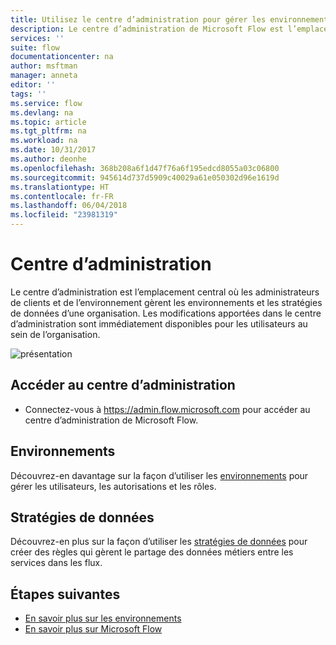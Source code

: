 ```yaml
---
title: Utilisez le centre d’administration pour gérer les environnements et les stratégies de données. | Microsoft Docs
description: Le centre d’administration de Microsoft Flow est l’emplacement où les administrateurs de clients et de l’environnement gèrent les environnements et les stratégies de données pour les déploiements Microsoft Flow.
services: ''
suite: flow
documentationcenter: na
author: msftman
manager: anneta
editor: ''
tags: ''
ms.service: flow
ms.devlang: na
ms.topic: article
ms.tgt_pltfrm: na
ms.workload: na
ms.date: 10/31/2017
ms.author: deonhe
ms.openlocfilehash: 368b208a6f1d47f76a6f195edcd8055a03c06800
ms.sourcegitcommit: 945614d737d5909c40029a61e050302d96e1619d
ms.translationtype: HT
ms.contentlocale: fr-FR
ms.lasthandoff: 06/04/2018
ms.locfileid: "23981319"
---
```

# <a name="the-admin-center"></a>Centre d’administration

Le centre d’administration est l’emplacement central où les administrateurs de clients et de l’environnement gèrent les environnements et les stratégies de données d’une organisation. Les modifications apportées dans le centre d’administration sont immédiatement disponibles pour les utilisateurs au sein de l’organisation.

![présentation](./media/admin-center-introduction/overview.png)

## <a name="access-the-admin-center"></a>Accéder au centre d’administration

* Connectez-vous à https://admin.flow.microsoft.com pour accéder au centre d’administration de Microsoft Flow.

## <a name="environments"></a>Environnements

Découvrez-en davantage sur la façon d’utiliser les [environnements](environments-overview-admin.md) pour gérer les utilisateurs, les autorisations et les rôles.

## <a name="data-policies"></a>Stratégies de données

Découvrez-en plus sur la façon d’utiliser les [stratégies de données](prevent-data-loss.md) pour créer des règles qui gèrent le partage des données métiers entre les services dans les flux.

## <a name="next-steps"></a>Étapes suivantes

* [En savoir plus sur les environnements](environments-overview-admin.md)
* [En savoir plus sur Microsoft Flow](getting-started.md)
